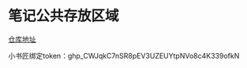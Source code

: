 # 笔记公共存放区域  

[仓库地址](https://github.com/github-fanjunyang/Notes.git)  

小书匠绑定token：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
